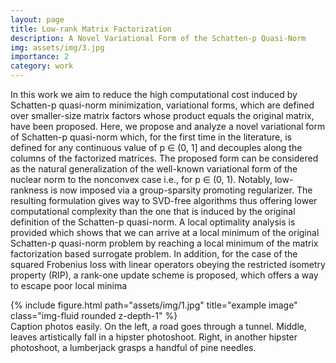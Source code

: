 ```yaml
---
layout: page
title: Low-rank Matrix Factorization
description: A Novel Variational Form of the Schatten-p Quasi-Norm
img: assets/img/3.jpg
importance: 2
category: work
---
```


In this work we aim to reduce the high computational cost induced by Schatten-p quasi-norm minimization, variational forms, which are defined over smaller-size matrix factors whose product equals the original matrix, have been proposed. Here, we propose and analyze a novel variational form of Schatten-p quasi-norm which, for the first time in the literature, is defined for any continuous value of p ∈ (0, 1] and decouples along the columns of the factorized matrices. The proposed form can be considered as the natural generalization of the well-known variational form of the nuclear norm to the nonconvex case i.e., for p ∈ (0, 1). Notably, low-rankness is now imposed via a group-sparsity promoting regularizer. The resulting formulation gives way to SVD-free algorithms thus offering lower computational complexity than the one that is induced by the original definition of the Schatten-p quasi-norm. A local optimality analysis is provided which shows that we can arrive at a local minimum of the original Schatten-p quasi-norm problem by reaching a local minimum of the matrix factorization based surrogate problem. In addition, for the case of the squared Frobenius loss with linear operators obeying the restricted isometry property (RIP), a rank-one update scheme is proposed, which offers a way to escape poor local minima

<div class="row">
    <div class="col-sm mt-3 mt-md-0">
        {% include figure.html path="assets/img/1.jpg" title="example image" class="img-fluid rounded z-depth-1" %}
    </div>
   
</div>
<div class="caption">
    Caption photos easily. On the left, a road goes through a tunnel. Middle, leaves artistically fall in a hipster photoshoot. Right, in another hipster photoshoot, a lumberjack grasps a handful of pine needles.
</div>


